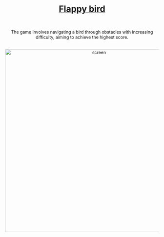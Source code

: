 <div align="center">
  <h1><a href="https://nasoviva.github.io/random-game/random-game/pages/index.html">Flappy bird</a></h1>
</div>
<br>
<p align="center">The game involves navigating a bird through obstacles with increasing
difficulty, aiming to achieve the highest score.</p>
<br>
<div align="center">
  <img width="600" alt="screen" src="https://github.com/user-attachments/assets/e98f939e-c7a7-4b22-af4e-051b350fec35">
</div>
